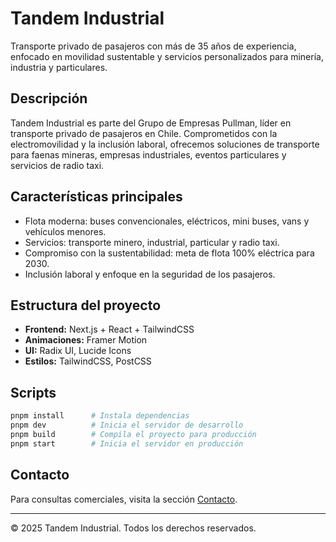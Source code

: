 # Tandem Industrial

Transporte privado de pasajeros con más de 35 años de experiencia, enfocado en movilidad sustentable y servicios personalizados para minería, industria y particulares.

## Descripción

Tandem Industrial es parte del Grupo de Empresas Pullman, líder en transporte privado de pasajeros en Chile. Comprometidos con la electromovilidad y la inclusión laboral, ofrecemos soluciones de transporte para faenas mineras, empresas industriales, eventos particulares y servicios de radio taxi.

## Características principales

- Flota moderna: buses convencionales, eléctricos, mini buses, vans y vehículos menores.
- Servicios: transporte minero, industrial, particular y radio taxi.
- Compromiso con la sustentabilidad: meta de flota 100% eléctrica para 2030.
- Inclusión laboral y enfoque en la seguridad de los pasajeros.

## Estructura del proyecto

- **Frontend:** Next.js + React + TailwindCSS
- **Animaciones:** Framer Motion
- **UI:** Radix UI, Lucide Icons
- **Estilos:** TailwindCSS, PostCSS

## Scripts

```sh
pnpm install      # Instala dependencias
pnpm dev          # Inicia el servidor de desarrollo
pnpm build        # Compila el proyecto para producción
pnpm start        # Inicia el servidor en producción
```

## Contacto

Para consultas comerciales, visita la sección [Contacto](app/contacto/page.tsx).

---

© 2025 Tandem Industrial. Todos los derechos reservados.